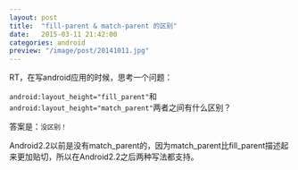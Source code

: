 ```yaml
---
layout: post
title:  "fill-parent & match-parent 的区别"
date:   2015-03-11 21:42:00
categories: android
preview: "/image/post/20141011.jpg"
---
```


RT，在写android应用的时候，思考一个问题：

`android:layout_height="fill_parent"`和`android:layout_height="match_parent"`两者之间有什么区别？

答案是：`没区别！`

Android2.2以前是没有match_parent的，因为match_parent比fill_parent描述起来更加贴切，所以在Android2.2之后两种写法都支持。
